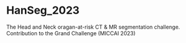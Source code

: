 # HanSeg_2023
The Head and Neck oragan-at-risk CT & MR segmentation challenge. Contribution to the Grand Challenge (MICCAI 2023)
